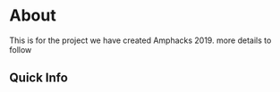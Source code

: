 # About

This is for the project we have created Amphacks 2019. more details to follow

## Quick Info
